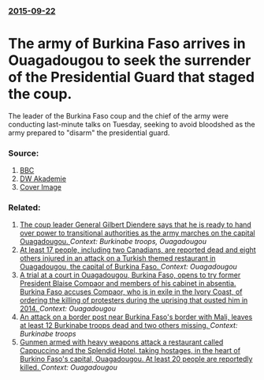 ### [2015-09-22](/news/2015/09/22/index.md)

# The army of Burkina Faso arrives in Ouagadougou to seek the surrender of the Presidential Guard that staged the coup. 

The leader of the Burkina Faso coup and the chief of the army were conducting last-minute talks on Tuesday, seeking to avoid bloodshed as the army prepared to &quot;disarm&quot; the presidential guard.


### Source:

1. [BBC](http://www.bbc.com/news/world-africa-34321961)
2. [DW Akademie](http://www.dw.com/en/tension-in-burkina-faso-as-negotiations-continue/a-18729537)
2. [Cover Image](http://www.dw.com/image/18728473_304.jpg)

### Related:

1. [The coup leader General Gilbert Diendere says that he is ready to hand over power to transitional authorities as the army marches on the capital Ouagadougou. ](/news/2015/09/21/the-coup-leader-general-gilbert-dienda-c-ra-c-says-that-he-is-ready-to-hand-over-power-to-transitional-authorities-as-the-army-marches-on-the-c.md) _Context: Burkinabe troops, Ouagadougou_
2. [At least 17 people, including two Canadians, are reported dead and eight others injured in an attack on a Turkish themed restaurant in Ouagadougou, the capital of Burkina Faso. ](/news/2017/08/13/at-least-17-people-including-two-canadians-are-reported-dead-and-eight-others-injured-in-an-attack-on-a-turkish-themed-restaurant-in-ouaga.md) _Context: Ouagadougou_
3. [A trial at a court in Ouagadougou, Burkina Faso, opens to try former President Blaise Compaor and members of his cabinet in absentia. Burkina Faso accuses Compaor, who is in exile in the Ivory Coast, of ordering the killing of protesters during the uprising that ousted him in 2014. ](/news/2017/05/15/a-trial-at-a-court-in-ouagadougou-burkina-faso-opens-to-try-former-president-blaise-compaore-and-members-of-his-cabinet-in-absentia-burki.md) _Context: Ouagadougou_
4. [An attack on a border post near Burkina Faso's border with Mali, leaves at least 12 Burkinabe troops dead and two others missing. ](/news/2016/12/16/an-attack-on-a-border-post-near-burkina-faso-s-border-with-mali-leaves-at-least-12-burkinabe-troops-dead-and-two-others-missing.md) _Context: Burkinabe troops_
5. [Gunmen armed with heavy weapons attack a restaurant called Cappuccino and the Splendid Hotel, taking hostages, in the heart of Burkino Faso's capital, Ouagadougou. At least 20 people are reportedly killed. ](/news/2016/01/15/gunmen-armed-with-heavy-weapons-attack-a-restaurant-called-cappuccino-and-the-splendid-hotel-taking-hostages-in-the-heart-of-burkino-faso.md) _Context: Ouagadougou_

